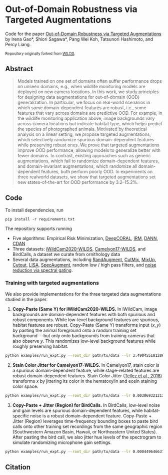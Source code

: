 # Out-of-Domain Robustness via Targeted Augmentations
Code for the paper [Out-of-Domain Robustness via Targeted Augmentations]() by Irena Gao*, Shiori Sagawa*, Pang Wei Koh, Tatsunori Hashimoto, and Percy Liang.

<small>Repository originally forked from [WILDS](https://github.com/p-lambda/wilds).</small>

## Abstract

> Models trained on one set of domains often suffer performance drops on unseen domains, e.g., when wildlife monitoring models are deployed on new camera locations. In this work, we study principles for designing data augmentations for out-of-domain (OOD) generalization. In particular, we focus on real-world scenarios in which some domain-dependent features are robust, i.e., some features that vary across domains are predictive OOD. For example, in the wildlife monitoring application above, image backgrounds vary across  camera locations but indicate habitat type, which helps predict the species of photographed animals. Motivated by theoretical analysis on a linear setting, we propose targeted augmentations, which selectively randomize spurious domain-dependent features while preserving robust ones. We prove that targeted augmentations improve OOD performance, allowing models to generalize better with fewer domains. In contrast, existing approaches such as generic augmentations, which fail to randomize domain-dependent features, and domain-invariant augmentations, which randomize all domain-dependent features, both perform poorly OOD. In experiments on three realworld datasets, we show that targeted augmentations set new states-of-the-art for OOD performance by 3.2–15.2%.

## Code
To install dependencies, run 
```
pip install -r requirements.txt
```

The repository supports running

* Five algorithms: Empirical Risk Minimization, [DeepCORAL](https://arxiv.org/abs/1607.01719), [IRM](https://arxiv.org/abs/1907.02893), [DANN](https://arxiv.org/abs/1505.07818), [CDAN](https://arxiv.org/abs/1705.10667)
* Three datasets: [iWildCam2020-WILDS](https://wilds.stanford.edu/datasets/#iwildcam), [Camelyon17-WILDS](https://wilds.stanford.edu/datasets/#camelyon17), and BirdCalls, a dataset we curate from ornithology data
* Several data augmentations, including [RandAugment](https://arxiv.org/abs/1909.13719), [CutMix](https://arxiv.org/abs/1905.04899), [MixUp](https://arxiv.org/abs/1710.09412), [Cutout](https://arxiv.org/abs/1708.04552), [LISA](https://arxiv.org/abs/2201.00299), [SpecAugment](https://arxiv.org/abs/1904.08779), random low / high pass filters, and [noise reduction via spectral gating](https://github.com/timsainb/noisereduce).

### Training with targeted augmentations

We also provide implementations for the three targeted data augmentations studied in the paper.

1. **Copy-Paste (Same Y) for iWildCam2020-WILDS.** In iWildCam, image backgrounds are domain-dependent features with both spurious and robust components. While low-level background features are spurious, habitat features are robust. Copy-Paste (Same Y) transforms input $(x, y)$ by pasting the animal foreground onto a random training set background---but only onto backgrounds from training cameras that also observe $y$. This randomizes low-level background features while roughly preserving habitat.

```bash
python examples/run_expt.py --root_dir path/to/data --lr 3.490455181206744e-05 --transform_p 0.5682688104816859 --train_additional_transforms copypaste_same_y --algorithm ERM --dataset iwildcam --download
```

2. **Stain Color Jitter for Camelyon17-WILDS.** In Camelyon17, stain color is a spurious domain-dependent feature, while stage-related features are robust domain-dependent features. Stain Color Jitter ([Tellez et al., 2018](https://pubmed.ncbi.nlm.nih.gov/29994086/)) transforms $x$ by jittering its color in the hematoxylin and eosin staining color space.

```bash
python examples/run_expt.py --root_dir path/to/data --lr 0.0030693212138627936 --transform_p 0.5682688104816859 --train_additional_transforms camelyon_color --transform_kwargs sigma=0.1 --algorithm ERM --dataset camelyon17 --download
```

3. **Copy-Paste + Jitter (Region) for BirdCalls.** In BirdCalls, low-level noise and gain levels are spurious domain-dependent features, while habitat-specific noise is a robust domain-dependent feature. Copy-Paste + Jitter (Region) leverages time-frequency bounding boxes to paste bird calls onto other training set recordings from the same geographic region (Southwestern Amazon Basin, Hawaii, or Northeastern United States). After pasting the bird call, we also jitter hue levels of the spectrogram to simulate randomizing microphone gain settings.

```bash
python examples/run_expt.py --root_dir path/to/data --lr 0.00044964663762800047 --transform_p 0.5983713912982213 --train_additional_transforms copypaste_same_region --algorithm ERM --dataset birdcalls --download
```

## Citation
